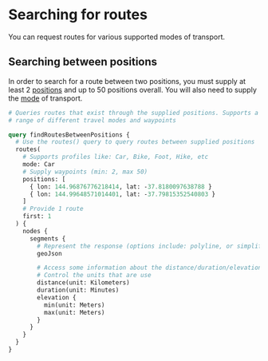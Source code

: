 # Searching for routes

You can request routes for various supported modes of transport.

## Searching between positions

In order to search for a route between two positions, you must supply at least
2 [positions](/reference/README.md#positioninput) and up to 50 positions
overall. You will also need to supply the
[mode](/reference/README.md#routesearchablemode) of transport.

```graphql
# Queries routes that exist through the supplied positions. Supports a wide
# range of different travel modes and waypoints

query findRoutesBetweenPositions {
  # Use the routes() query to query routes between supplied positions
  routes(
    # Supports profiles like: Car, Bike, Foot, Hike, etc
    mode: Car
    # Supply waypoints (min: 2, max 50)
    positions: [
      { lon: 144.96876776218414, lat: -37.8180097638788 }
      { lon: 144.99648571014401, lat: -37.79815352540803 }
    ]
    # Provide 1 route
    first: 1
  ) {
    nodes {
      segments {
        # Represent the response (options include: polyline, or simplify etc)
        geoJson

        # Access some information about the distance/duration/elevation
        # Control the units that are use
        distance(unit: Kilometers)
        duration(unit: Minutes)
        elevation {
          min(unit: Meters)
          max(unit: Meters)
        }
      }
    }
  }
}
```
